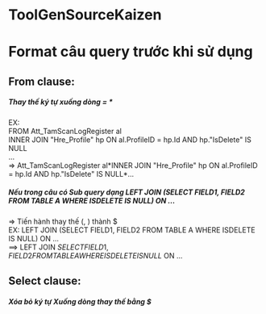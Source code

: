 # ToolGenSourceKaizen
# Format câu query trước khi sử dụng
## From clause:
##### Thay thế ký tự xuống dòng = \*   
  EX:  
     FROM Att_TamScanLogRegister al  
     INNER JOIN "Hre_Profile" hp ON al.ProfileID = hp.Id AND hp."IsDelete" IS NULL  
     ...  
  => Att_TamScanLogRegister al\*INNER JOIN "Hre_Profile" hp ON al.ProfileID = hp.Id AND hp."IsDelete" IS NULL\*...  
##### Nếu trong câu có Sub query dạng LEFT JOIN (SELECT FIELD1, FIELD2 FROM TABLE A WHERE ISDELETE IS NULL) ON ...  
  => Tiến hành thay thế (, ) thành $  
  EX: LEFT JOIN (SELECT FIELD1, FIELD2 FROM TABLE A WHERE ISDELETE IS NULL) ON ...  
  ==> LEFT JOIN $SELECT FIELD1, FIELD2 FROM TABLE A WHERE ISDELETE IS NULL$ ON ...  
## Select clause:  
##### Xóa bỏ ký tự Xuống dòng thay thế bằng $  
